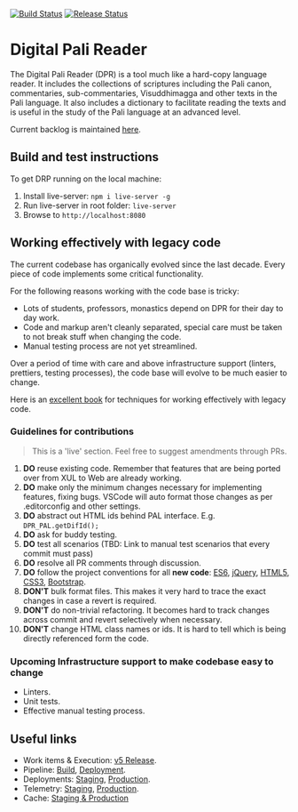 [![Build Status](https://dev.azure.com/yuttadhammo/digitalpalireader/_apis/build/status/digitalpalireader%20-%20build?branchName=master)](https://dev.azure.com/yuttadhammo/digitalpalireader/_build/latest?definitionId=1&branchName=master) [![Release Status](https://vsrm.dev.azure.com/yuttadhammo/_apis/public/Release/badge/5c79c309-a1e5-4a73-b2a5-4faa0c2a2cce/1/2)](https://yuttadhammo.visualstudio.com/digitalpalireader/_release)

# Digital Pali Reader

The Digital Pali Reader (DPR) is a tool much like a hard-copy language reader. It includes the collections of scriptures including the Pali canon, commentaries, sub-commentaries, Visuddhimagga and other texts in the Pali language. It also includes a dictionary to facilitate reading the texts and is useful in the study of the Pali language at an advanced level.

Current backlog is maintained [here](https://docs.google.com/spreadsheets/d/1WP4nPz46v6DiVX_sYOR2q9J0B5xt_Xdv5RN0RjKRTaw/edit#gid=2140333079).

## Build and test instructions

To get DRP running on the local machine:

1. Install live-server: `npm i live-server -g`
1. Run live-server in root folder: `live-server`
1. Browse to `http://localhost:8080`

## Working effectively with legacy code

The current codebase has organically evolved since the last decade. Every piece of code implements some critical functionality.

For the following reasons working with the code base is tricky:

- Lots of students, professors, monastics depend on DPR for their day to day work.
- Code and markup aren't cleanly separated, special care must be taken to not break stuff when changing the code.
- Manual testing process are not yet streamlined.

Over a period of time with care and above infrastructure support (linters, prettiers, testing processes), the code base will evolve to be much easier to change.

Here is an [excellent book](https://www.amazon.com.au/FEATHERS-WORK-EFFECT-LEG-CODE/dp/0131177052) for techniques for working effectively with legacy code.

### Guidelines for contributions

> This is a 'live' section. Feel free to suggest amendments through PRs.

1. **DO** reuse existing code. Remember that features that are being ported over from XUL to Web are already working.
1. **DO** make only the minimum changes necessary for implementing features, fixing bugs. VSCode will auto format those changes as per .editorconfig and other settings.
1. **DO** abstract out HTML ids behind PAL interface. E.g. ```DPR_PAL.getDifId();```
1. **DO** ask for buddy testing.
1. **DO** test all scenarios (TBD: Link to manual test scenarios that every commit must pass)
1. **DO** resolve all PR comments through discussion.
1. **DO** follow the project conventions for all **new code**: [ES6](coding-conventions/es6.md), [jQuery](coding-conventions/jquery.md), [HTML5](coding-conventions/html5.md), [CSS3](coding-conventions/css3.md), [Bootstrap](coding-conventions/bootstrap.md).
1. **DON'T** bulk format files. This makes it very hard to trace the exact changes in case a revert is required.
1. **DON'T** do non-trivial refactoring. It becomes hard to track changes across commit and revert selectively when necessary.
1. **DON'T** change HTML class names or ids. It is hard to tell which is being directly referenced form the code.

### Upcoming Infrastructure support to make codebase easy to change

- Linters.
- Unit tests.
- Effective manual testing process.

## Useful links

- Work items & Execution: [v5 Release](https://docs.google.com/spreadsheets/d/1WP4nPz46v6DiVX_sYOR2q9J0B5xt_Xdv5RN0RjKRTaw/edit#gid=2140333079).
- Pipeline: [Build](https://yuttadhammo.visualstudio.com/digitalpalireader/_build), [Deployment](https://yuttadhammo.visualstudio.com/digitalpalireader/_release).
- Deployments: [Staging](https://staging.digitalpalireader.online/), [Production](https://www.digitalpalireader.online/).
- Telemetry: [Staging](https://portal.azure.com/#@parthopdaslive.onmicrosoft.com/resource/subscriptions/dc9c3151-f906-4b6a-b7d3-040337cbcc79/resourceGroups/sirimangalo-staging/providers/microsoft.insights/components/sirimangalo-staging/sessions), [Production](https://portal.azure.com/#@parthopdaslive.onmicrosoft.com/resource/subscriptions/dc9c3151-f906-4b6a-b7d3-040337cbcc79/resourceGroups/sirimangalo-production/providers/microsoft.insights/components/sirimangalo-production/sessions).
- Cache: [Staging & Production](https://dash.cloudflare.com/00036149346f3b0b04ec248437537497/digitalpalireader.online)
